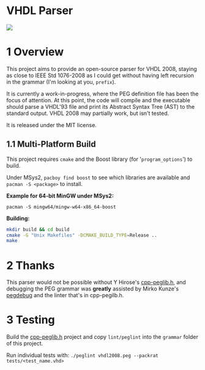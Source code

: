# VHDL Parser

[![](https://github.com/iain-waugh/vhdl-parser/workflows/cmake/badge.svg)](https://github.com/iain-waugh/vhdl-parser/actions)

#  1 Overview

This project aims to provide an open-source parser for VHDL 2008, staying as close to IEEE Std 1076-2008 as I could get without having left recursion in the grammar (I'm looking at you, `prefix`).

It is currently a work-in-progress, where the PEG definition file has been the focus of attention.  At this point, the code will compile and the executable should parse a VHDL'93 file and print its Abstract Syntax Tree (AST) to the standard output.  VHDL 2008 may partially work, but isn't tested.

It is released under the MIT license.



##  1.1 Multi-Platform Build

This project requires `cmake` and the Boost library (for '`program_options`') to build.

Under MSys2, `pacboy find boost` to see which libraries are available and `pacman -S <package>` to install.

**Example for 64-bit MinGW under MSys2:**

`pacman -S mingw64/mingw-w64-x86_64-boost`

**Building:**

```bash
mkdir build && cd build
cmake -G "Unix Makefiles" -DCMAKE_BUILD_TYPE=Release ..
make
```



# 2 Thanks

This parser would not be possible without Y Hirose's [cpp-peglib.h](https://github.com/yhirose/cpp-peglib), and debugging the PEG grammar was **greatly** assisted by Mirko Kunze's [pegdebug](https://github.com/mqnc/pegdebug.git) and the linter that's in cpp-pegilb.h.



# 3 Testing

Build the [cpp-peglib.h](https://github.com/yhirose/cpp-peglib) project and copy `lint/peglint` into the `grammar` folder of this project.

Run individual tests with: `./peglint vhdl2008.peg --packrat tests/<test_name.vhd>`